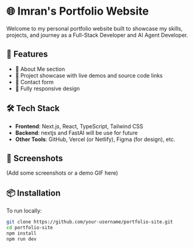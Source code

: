 # 🌐 Imran's Portfolio Website

Welcome to my personal portfolio website built to showcase my skills, projects, and journey as a Full-Stack Developer and AI Agent Developer.

## 🚀 Features

- 🧑 About Me section
- 📂 Project showcase with live demos and source code links
- 📧 Contact form
- 📱 Fully responsive design

## 🛠 Tech Stack

- **Frontend**: Next.js, React, TypeScript, Tailwind CSS
- **Backend**: nextjs and FastAI will be use for future
- **Other Tools**: GitHub, Vercel (or Netlify), Figma (for design), etc.

## 📸 Screenshots

(Add some screenshots or a demo GIF here)

## 📦 Installation

To run locally:

```bash
git clone https://github.com/your-username/portfolio-site.git
cd portfolio-site
npm install
npm run dev
